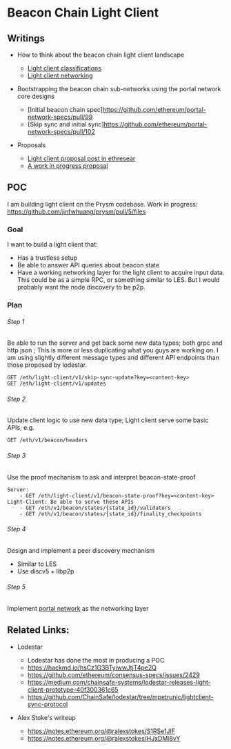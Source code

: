 # Beacon Chain Light Client

## Writings

- How to think about the beacon chain light client landscape
  - [Light client classifications](https://ethresear.ch/t/beacon-chain-light-client-classification/11061)
  - [Light client networking](https://ethresear.ch/t/beacon-chain-light-client-networking/11063)

- Bootstrapping the beacon chain sub-networks using the portal network core designs
  - [Initial beacon chain spec]https://github.com/ethereum/portal-network-specs/pull/99
  - [Skip sync and initial sync]https://github.com/ethereum/portal-network-specs/pull/102

- Proposals
  - [Light client proposal post in ethresear](https://ethresear.ch/t/a-beacon-chain-light-client-proposal/11064)
  - [A work in progress proposal](https://www.notion.so/prysmaticlabs/Prysm-Light-Client-v1-9720501820da412d8cb12ffe54eba235)

## POC
I am building light client on the Prysm codebase. 
Work in progress: https://github.com/jinfwhuang/prysm/pull/5/files

### Goal
I want to build a light client that:
- Has a trustless setup
- Be able to answer API queries about beacon state
- Have a working networking layer for the light client to acquire input data. This could be as a simple RPC, or something similar to LES. But I would probably want the node discovery to be p2p.

### Plan
###### Step 1
Be able to run the server and get back some new data types; both grpc and http json ; This is more or less duplicating what you guys are working on. I am using slightly different message types and different API endpoints than those proposed by lodestar.
```
GET /eth/light-client/v1/skip-sync-update?key=<content-key>
GET /eth/light-client/v1/updates
```

###### Step 2
Update client logic to use new data type; Light client serve some basic APIs, e.g.
```
GET /eth/v1/beacon/headers
```

###### Step 3
Use the proof mechanism to ask and interpret beacon-state-proof
```
Server: 
    - GET /eth/light-client/v1/beacon-state-proof?key=<content-key>
Light-Client: Be able to serve these APIs
    - GET /eth/v1/beacon/states/{state_id}/validators
    - GET /eth/v1/beacon/states/{state_id}/finality_checkpoints
```

###### Step 4
Design and implement a peer discovery mechanism
  - Similar to LES
  - Use discv5 + libp2p

###### Step 5
Implement [portal network](https://github.com/ethereum/portal-network-specs/tree/master/beacon-chain) as the networking layer


## Related Links:
- Lodestar
  - Lodestar has done the most in producing a POC
  - https://hackmd.io/hsCz1G3BTyiwwJtjT4pe2Q
  - https://github.com/ethereum/consensus-specs/issues/2429
  - https://medium.com/chainsafe-systems/lodestar-releases-light-client-prototype-40f300361c65
  - https://github.com/ChainSafe/lodestar/tree/mpetrunic/lightclient-sync-protocol

- Alex Stoke's writeup
  - https://notes.ethereum.org/@ralexstokes/S1RSe1JlF
  - https://notes.ethereum.org/@ralexstokes/HJxDMi8vY

